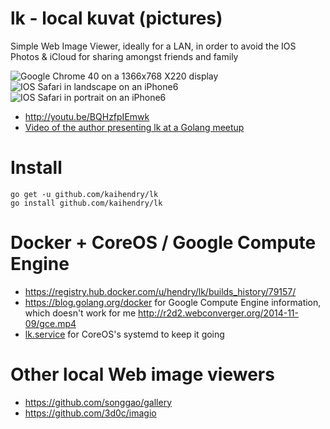 # lk - local kuvat (pictures)

Simple Web Image Viewer, ideally for a LAN, in order to avoid the IOS Photos &
iCloud for sharing amongst friends and family

<img src=http://s.natalian.org/2014-11-04/1415116363_1364x748.png alt="Google Chrome 40 on a 1366x768 X220 display">
<img src=http://s.natalian.org/2014-11-04/lk-landscape.png alt="IOS Safari in landscape on an iPhone6">
<img src=http://s.natalian.org/2014-11-04/lk-portrait.png alt="IOS Safari in portrait on an iPhone6">

* <http://youtu.be/BQHzfpIEmwk>
* [Video of the author presenting lk at a Golang meetup](http://youtu.be/IIuDygqCOJE)

# Install

	go get -u github.com/kaihendry/lk
	go install github.com/kaihendry/lk

# Docker + CoreOS / Google Compute Engine

* https://registry.hub.docker.com/u/hendry/lk/builds_history/79157/
* https://blog.golang.org/docker for Google Compute Engine information, which doesn't work for me <http://r2d2.webconverger.org/2014-11-09/gce.mp4>
* [lk.service](lk.service) for CoreOS's systemd to keep it going

# Other local Web image viewers

* <https://github.com/songgao/gallery>
* <https://github.com/3d0c/imagio>
